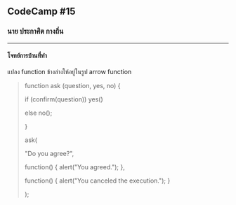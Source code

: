 ## CodeCamp #15

### นาย ประกาศิต กางถิ่น

---

#### โจทย์การบ้านที่ทำ

แปลง function ข้างล่างให้อยู่ในรูป arrow function

> function ask (question, yes, no) {
>
> if (confirm(question)) yes()
>
> else no();
>
> }
>
> ask(
>
> "Do you agree?",
>
> function() { alert("You agreed."); },
>
> function() { alert("You canceled the execution."); }
>
> );
